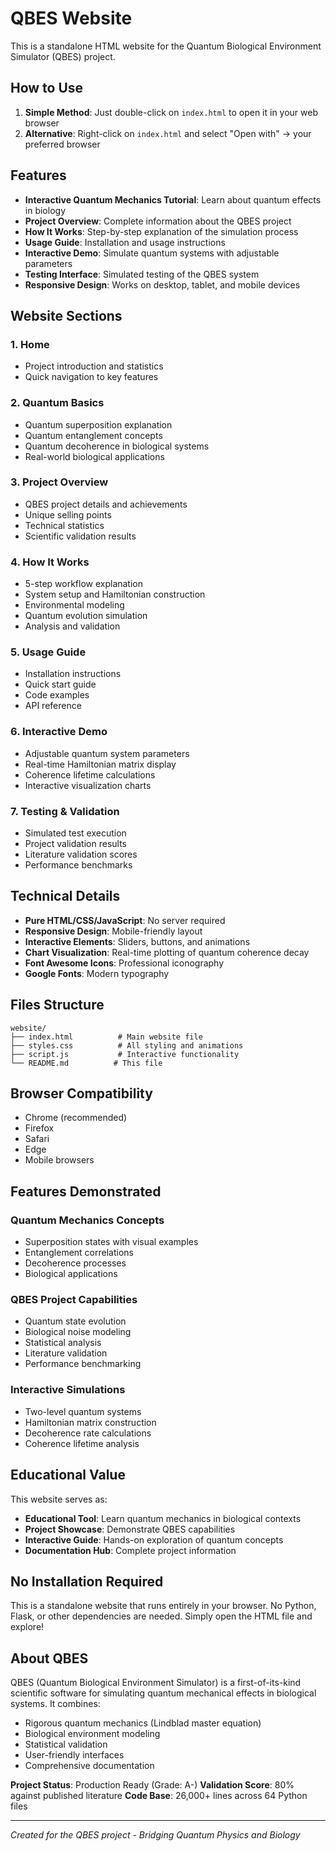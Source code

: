 # QBES Website

This is a standalone HTML website for the Quantum Biological Environment Simulator (QBES) project.

## How to Use

1. **Simple Method**: Just double-click on `index.html` to open it in your web browser
2. **Alternative**: Right-click on `index.html` and select "Open with" → your preferred browser

## Features

- **Interactive Quantum Mechanics Tutorial**: Learn about quantum effects in biology
- **Project Overview**: Complete information about the QBES project
- **How It Works**: Step-by-step explanation of the simulation process
- **Usage Guide**: Installation and usage instructions
- **Interactive Demo**: Simulate quantum systems with adjustable parameters
- **Testing Interface**: Simulated testing of the QBES system
- **Responsive Design**: Works on desktop, tablet, and mobile devices

## Website Sections

### 1. Home
- Project introduction and statistics
- Quick navigation to key features

### 2. Quantum Basics
- Quantum superposition explanation
- Quantum entanglement concepts
- Quantum decoherence in biological systems
- Real-world biological applications

### 3. Project Overview
- QBES project details and achievements
- Unique selling points
- Technical statistics
- Scientific validation results

### 4. How It Works
- 5-step workflow explanation
- System setup and Hamiltonian construction
- Environmental modeling
- Quantum evolution simulation
- Analysis and validation

### 5. Usage Guide
- Installation instructions
- Quick start guide
- Code examples
- API reference

### 6. Interactive Demo
- Adjustable quantum system parameters
- Real-time Hamiltonian matrix display
- Coherence lifetime calculations
- Interactive visualization charts

### 7. Testing & Validation
- Simulated test execution
- Project validation results
- Literature validation scores
- Performance benchmarks

## Technical Details

- **Pure HTML/CSS/JavaScript**: No server required
- **Responsive Design**: Mobile-friendly layout
- **Interactive Elements**: Sliders, buttons, and animations
- **Chart Visualization**: Real-time plotting of quantum coherence decay
- **Font Awesome Icons**: Professional iconography
- **Google Fonts**: Modern typography

## Files Structure

```
website/
├── index.html          # Main website file
├── styles.css          # All styling and animations
├── script.js           # Interactive functionality
└── README.md          # This file
```

## Browser Compatibility

- Chrome (recommended)
- Firefox
- Safari
- Edge
- Mobile browsers

## Features Demonstrated

### Quantum Mechanics Concepts
- Superposition states with visual examples
- Entanglement correlations
- Decoherence processes
- Biological applications

### QBES Project Capabilities
- Quantum state evolution
- Biological noise modeling
- Statistical analysis
- Literature validation
- Performance benchmarking

### Interactive Simulations
- Two-level quantum systems
- Hamiltonian matrix construction
- Decoherence rate calculations
- Coherence lifetime analysis

## Educational Value

This website serves as:
- **Educational Tool**: Learn quantum mechanics in biological contexts
- **Project Showcase**: Demonstrate QBES capabilities
- **Interactive Guide**: Hands-on exploration of quantum concepts
- **Documentation Hub**: Complete project information

## No Installation Required

This is a standalone website that runs entirely in your browser. No Python, Flask, or other dependencies are needed. Simply open the HTML file and explore!

## About QBES

QBES (Quantum Biological Environment Simulator) is a first-of-its-kind scientific software for simulating quantum mechanical effects in biological systems. It combines:

- Rigorous quantum mechanics (Lindblad master equation)
- Biological environment modeling
- Statistical validation
- User-friendly interfaces
- Comprehensive documentation

**Project Status**: Production Ready (Grade: A-)
**Validation Score**: 80% against published literature
**Code Base**: 26,000+ lines across 64 Python files

---

*Created for the QBES project - Bridging Quantum Physics and Biology*